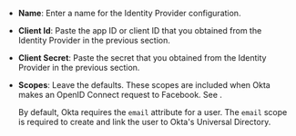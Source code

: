 * **Name**: Enter a name for the Identity Provider configuration.
* **Client Id**: Paste the app ID or client ID that you obtained from the Identity Provider in the previous section.
* **Client Secret**: Paste the secret that you obtained from the Identity Provider in the previous section.
* **Scopes**: Leave the defaults. These scopes are included when Okta makes an OpenID Connect request to Facebook. See <StackSnippet snippet="scopes" inline />.

    By default, Okta requires the `email` attribute for a user. The `email` scope is required to create and link the user to Okta's Universal Directory.
